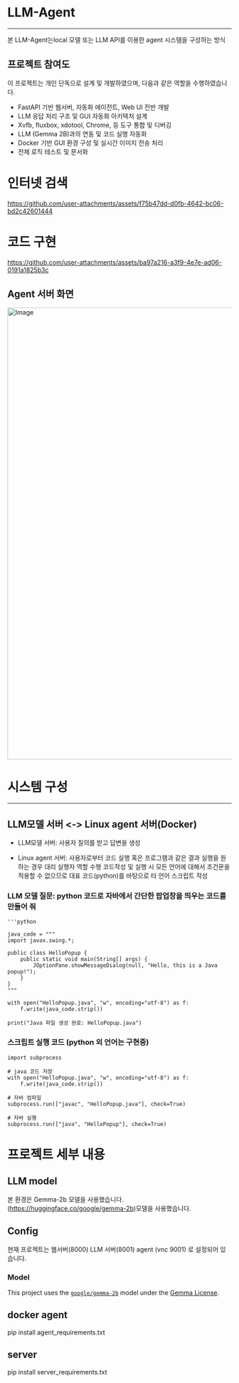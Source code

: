 # LLM-Agent
---
본 LLM-Agent는local 모델 또는 LLM API를 이용한 agent 시스템을 구성하는 방식

## 프로젝트 참여도
이 프로젝트는 개인 단독으로 설계 및 개발하였으며, 다음과 같은 역할을 수행하였습니다.

- FastAPI 기반 웹서버, 자동화 에이전트, Web UI 전반 개발
- LLM 응답 처리 구조 및 GUI 자동화 아키텍처 설계
- Xvfb, fluxbox, xdotool, Chrome, 등 도구 통합 및 디버깅
- LLM (Gemma 2B)과의 연동 및 코드 실행 자동화
- Docker 기반 GUI 환경 구성 및 실시간 이미지 전송 처리
- 전체 로직 테스트 및 문서화


# 인터넷 검색
https://github.com/user-attachments/assets/f75b47dd-d0fb-4642-bc06-bd2c42601444



# 코드 구현
https://github.com/user-attachments/assets/ba97a216-a3f9-4e7e-ad06-0191a1825b3c



## Agent 서버 화면

<img width="1912" height="1013" alt="Image" src="https://github.com/user-attachments/assets/be96d40c-1939-482d-b2ac-319baafb503e" />



# 시스템 구성
---
## LLM모델 서버 <-> Linux agent 서버(Docker)

+ LLM모델 서버: 사용자 질의를 받고 답변을 생성 

+ Linux agent 서버: 사용자로부터 코드 실행 혹은 프로그램과 같은 결과 실행을 원하는 경우 대리 실행자 역할 수행
코드작성 및 실행 시 모든 언어에 대해서 조건문을 적용할 수 없으므로
대표 코드(python)를 바탕으로 타 언어 스크립트 작성
### LLM 모델 질문: python 코드로 자바에서 간단한 팝업창을 띄우는 코드를 만들어 줘

```
'''python 

java_code = """
import javax.swing.*;

public class HelloPopup {
    public static void main(String[] args) {
        JOptionPane.showMessageDialog(null, "Hello, this is a Java popup!");
    }
}
"""

with open("HelloPopup.java", "w", encoding="utf-8") as f:
    f.write(java_code.strip())

print("Java 파일 생성 완료: HelloPopup.java")
```

### 스크립트 실행 코드 (python 외 언어는 구현중)
```
import subprocess

# java 코드 저장
with open("HelloPopup.java", "w", encoding="utf-8") as f:
    f.write(java_code.strip())

# 자바 컴파일
subprocess.run(["javac", "HelloPopup.java"], check=True)

# 자바 실행
subprocess.run(["java", "HelloPopup"], check=True)
```


# 프로젝트 세부 내용
## LLM model 
본 환경은 Gemma-2b 모델을 사용했습니다.
(https://huggingface.co/google/gemma-2b)모델을 사용했습니다. 

## Config
현재 프로젝트는 
웹서버(8000)
LLM 서버(8001)
agent (vnc 9001) 
로 설정되어 있습니다.

### Model
This project uses the [`google/gemma-2b`](https://huggingface.co/google/gemma-2b) model under the [Gemma License](https://ai.google.dev/gemma/gemma-license).

## docker agent
pip install agent_requirements.txt

## server
pip install server_requirements.txt
